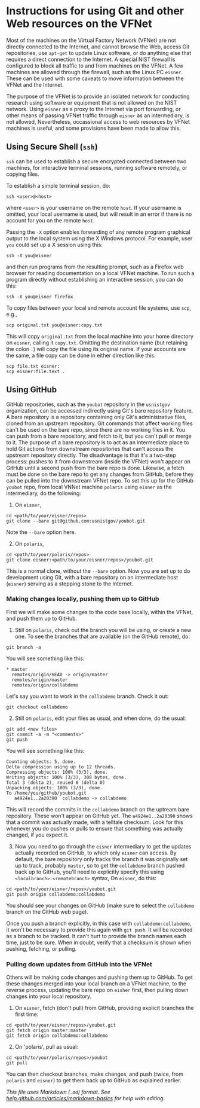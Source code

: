 # Instructions for using Git and other Web resources on the VFNet

Most of the machines on the Virtual Factory Network (VFNet) are not directly connected to the Internet, and cannot browse the Web, access Git repositories, use `apt-get` to update Linux software, or do anything else that requires a direct connection to the Internet. A special NIST firewall is configured to block all traffic to and from machines on the VFNet. A few machines are allowed through the firewall, such as the Linux PC `eisner`. These can be used with some caveats to move information between the VFNet and the Internet.

The purpose of the VFNet is to provide an isolated network for conducting research using software or equipment that is not allowed on the NIST network. Using `eisner` as a proxy to the Internet via port forwarding, or other means of passing VFNet traffic through `eisner` as an intermediary, is not allowed, Nevertheless, occassional access to web resources by VFNet machines is useful, and some provisions have been made to allow this. 

## Using Secure Shell (`ssh`)

`ssh` can be used to establish a secure encrypted connected between two machines, for interactive terminal sessions, running software remotely, or copying files. 

To establish a simple terminal session, do:

`ssh <user>@<host>`

where `<user>` is your username on the remote `host`. If your username is omitted, your local username is used, but will result in an error if there is no account for you on the remote `host`. 

Passing the `-X` option enables forwarding of any remote program graphical output to the local system using the X Windows protocol. For example, user `you` could set up a X session using this: 

`ssh -X you@eisner`

and then run programs from the resulting prompt, such as a Firefox web browser for reading documentation on a local VFNet machine. To run such a program directly without establishing an interactive session, you can do this: 

`ssh -X you@eisner firefox`

To copy files between your local and remote account file systems, use `scp`, e.g., 

`scp original.txt you@eisner:copy.txt`

This will copy `original.txt` from the local machine into your home directory on `eisner`, calling it `copy.txt`. Omitting the destination name (but retaining the colon `:`) will copy the file using its original name. If your accounts are the same, a file copy can be done in either direction like this: 

```
scp file.txt eisner:
scp eisner:file.text .
```

## Using GitHub

GitHub repositories, such as the `youbot` repository in the `usnistgov` organization, can be accessed indirectly using Git's bare repository feature. A bare repository is a repository containing only Git's administrative files, cloned from an upstream repository. Git commands that affect working files can't be used on the bare repo, since there are no working files in it. You can push from a bare repository, and fetch to it, but you can't pull or merge to it. The purpose of a bare repository is to act as an intermediate place to hold Git actions from downstream repositories that can't access the upstream repository directly. The disadvantage is that it's a two-step process: pushes to it from downstream (inside the VFNet) won't appear on GitHub until a second push from the bare repo is done. Likewise, a fetch must be done on the bare repo to get any changes from GitHub, before they can be pulled into the downstream VFNet repo. 
To set this up for the GitHub `youbot` repo, from local VNNet machine `polaris` using `eisner` as the intermediary, do the following:

1. On `eisner`, 
```
cd <path/to/your/eisner/repos>
git clone --bare git@github.com:usnistgov/youbot.git
```
Note the `--bare` option here. 

2. On `polaris`,
```
cd <path/to/your/polaris/repos>
git clone eisner:<path/to/your/eisner/repos>/youbot.git
```
This is a normal clone, without the `--bare` option. Now you are set up to do development using Git, with a bare repository on an intermediate host (`eisner`) serving as a stepping stone to the Internet.

### Making changes locally, pushing them up to GitHub

First we will make some changes to the code base locally, within the VFNet, and push them up to GitHub. 

1. Still on `polaris`, check out the branch you will be using, or create a new one. To see the branches that are available (on the GitHub remote), do:

`git branch -a`

You will see something like this: 
```
* master
  remotes/origin/HEAD -> origin/master
  remotes/origin/master
  remotes/origin/collabdemo
```
Let's say you want to work in the `collabdemo` branch. Check it out:

`git checkout collabdemo`

2. Still on `polaris`, edit your files as usual, and when done, do the usual:
```
git add <new files>
git commit -a -m "<comments>"
git push
```
You will see something like this:
```
Counting objects: 5, done.
Delta compression using up to 12 threads.
Compressing objects: 100% (3/3), done.
Writing objects: 100% (3/3), 308 bytes, done.
Total 3 (delta 2), reused 0 (delta 0)
Unpacking objects: 100% (3/3), done.
To /home/you/github/youbot.git
   a4924e1..2a20390  collabdemo -> collabdemo
```
This will record the commits in the `collabdemo` branch on the uptream bare repository. These won't appear on GitHub yet. The `a4924e1..2a20390` shows that a commit was actually made, with a telltale checksum. Look for this whenever you do pushes or pulls to ensure that something was actually changed, if you expect it.

3. Now you need to go through the `eisner` intermediary to get the updates actually recorded on GitHub, to which only `eisner` can access. By default, the bare repository only tracks the branch it was originally set up to track, probably `master`, so to get the `collabdemo` branch pushed back up to GitHub, you'll need to explicitly specify this using `<localbranch>:<remotebranch>` syntax, On `eisner`, do this:
```
cd <path/to/your/eisner/repos>/youbot.git
git push origin collabdemo:collabdemo
```
You should see your changes on GitHub (make sure to select the `collabdemo` branch on the GitHub web page). 

Once you push a branch explicitly, in this case with `collabdemo:collabdemo`, it won't be necessary to provide this again with `git push`. It will be recorded as a branch to be tracked. It can't hurt to provide the branch names each time, just to be sure. When in doubt, verify that a checksum is shown when pushing, fetching, or pulling.

### Pulling down updates from GitHub into the VFNet

Others will be making code changes and pushing them up to GitHub. To get these changes merged into your local branch on a VFNet machine, to the reverse process, updating the bare repo on `eisher` first, then pulling down changes into your local repository. 

1. On `eisner`, fetch (don't pull) from GitHub, providing explicit branches the first time: 
```
cd <path/to/your/eisner/repos>/youbot.git
git fetch origin master:master
git fetch origin collabdemo:collabdemo
```
2. On 'polaris', pull as usual:
```
cd <path/to/your/polaris/repos>/youbot
git pull
```
You can then checkout branches, make changes, and push (twice, from `polaris` and `eisner`) to get them back up to GitHub as explained earlier.

_This file uses Markdown (`.md`) format. See [help.github.com/articles/markdown-basics](http://help.github.com/articles/markdown-basics) for help with editing._

